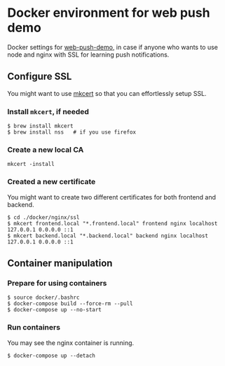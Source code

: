 # Docker environment for web push demo

Docker settings for [web-push-demo](https://github.com/tommyheavenly7/web-push-demo), in case if anyone who wants to use node and nginx with SSL for learning push notifications.

## Configure SSL

You might want to use [mkcert](https://github.com/FiloSottile/mkcert) so that
you can effortlessly setup SSL.

### Install `mkcert`, if needed

```shell script
$ brew install mkcert
$ brew install nss   # if you use firefox
```

### Create a new local CA

```shell script
mkcert -install
```

### Created a new certificate

You might want to create two different certificates for both frontend and backend.

```shell script
$ cd ./docker/nginx/ssl
$ mkcert frontend.local "*.frontend.local" frontend nginx localhost 127.0.0.1 0.0.0.0 ::1
$ mkcert backend.local "*.backend.local" backend nginx localhost 127.0.0.1 0.0.0.0 ::1
```

## Container manipulation

### Prepare for using containers

```shell script
$ source docker/.bashrc
$ docker-compose build --force-rm --pull
$ docker-compose up --no-start
```

### Run containers

You may see the nginx container is running.

```shell script
$ docker-compose up --detach
```
